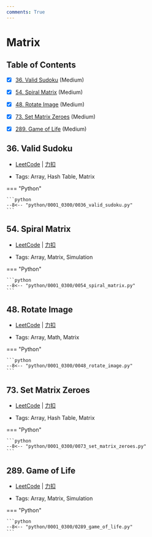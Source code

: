 ```yaml
---
comments: True
---
```


# Matrix

## Table of Contents

- [x] [36. Valid Sudoku](#36-valid-sudoku) (Medium)
- [x] [54. Spiral Matrix](#54-spiral-matrix) (Medium)
- [x] [48. Rotate Image](#48-rotate-image) (Medium)
- [x] [73. Set Matrix Zeroes](#73-set-matrix-zeroes) (Medium)
- [x] [289. Game of Life](#289-game-of-life) (Medium)


## 36. Valid Sudoku

-    [LeetCode](https://leetcode.com/problems/valid-sudoku/) | [力扣](https://leetcode.cn/problems/valid-sudoku/)

-   Tags: Array, Hash Table, Matrix

=== "Python"

    ```python
    --8<-- "python/0001_0300/0036_valid_sudoku.py"
    ```



## 54. Spiral Matrix

-    [LeetCode](https://leetcode.com/problems/spiral-matrix/) | [力扣](https://leetcode.cn/problems/spiral-matrix/)

-   Tags: Array, Matrix, Simulation

=== "Python"

    ```python
    --8<-- "python/0001_0300/0054_spiral_matrix.py"
    ```



## 48. Rotate Image

-    [LeetCode](https://leetcode.com/problems/rotate-image/) | [力扣](https://leetcode.cn/problems/rotate-image/)

-   Tags: Array, Math, Matrix

=== "Python"

    ```python
    --8<-- "python/0001_0300/0048_rotate_image.py"
    ```



## 73. Set Matrix Zeroes

-    [LeetCode](https://leetcode.com/problems/set-matrix-zeroes/) | [力扣](https://leetcode.cn/problems/set-matrix-zeroes/)

-   Tags: Array, Hash Table, Matrix

=== "Python"

    ```python
    --8<-- "python/0001_0300/0073_set_matrix_zeroes.py"
    ```



## 289. Game of Life

-    [LeetCode](https://leetcode.com/problems/game-of-life/) | [力扣](https://leetcode.cn/problems/game-of-life/)

-   Tags: Array, Matrix, Simulation

=== "Python"

    ```python
    --8<-- "python/0001_0300/0289_game_of_life.py"
    ```



